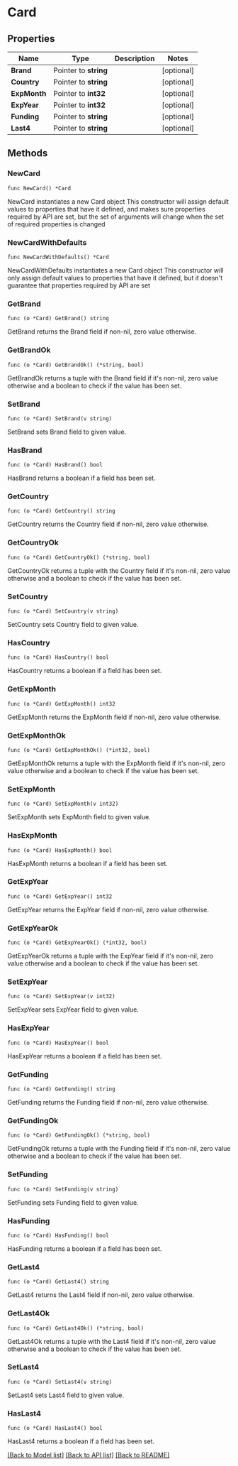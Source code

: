 # Card

## Properties

Name | Type | Description | Notes
------------ | ------------- | ------------- | -------------
**Brand** | Pointer to **string** |  | [optional] 
**Country** | Pointer to **string** |  | [optional] 
**ExpMonth** | Pointer to **int32** |  | [optional] 
**ExpYear** | Pointer to **int32** |  | [optional] 
**Funding** | Pointer to **string** |  | [optional] 
**Last4** | Pointer to **string** |  | [optional] 

## Methods

### NewCard

`func NewCard() *Card`

NewCard instantiates a new Card object
This constructor will assign default values to properties that have it defined,
and makes sure properties required by API are set, but the set of arguments
will change when the set of required properties is changed

### NewCardWithDefaults

`func NewCardWithDefaults() *Card`

NewCardWithDefaults instantiates a new Card object
This constructor will only assign default values to properties that have it defined,
but it doesn't guarantee that properties required by API are set

### GetBrand

`func (o *Card) GetBrand() string`

GetBrand returns the Brand field if non-nil, zero value otherwise.

### GetBrandOk

`func (o *Card) GetBrandOk() (*string, bool)`

GetBrandOk returns a tuple with the Brand field if it's non-nil, zero value otherwise
and a boolean to check if the value has been set.

### SetBrand

`func (o *Card) SetBrand(v string)`

SetBrand sets Brand field to given value.

### HasBrand

`func (o *Card) HasBrand() bool`

HasBrand returns a boolean if a field has been set.

### GetCountry

`func (o *Card) GetCountry() string`

GetCountry returns the Country field if non-nil, zero value otherwise.

### GetCountryOk

`func (o *Card) GetCountryOk() (*string, bool)`

GetCountryOk returns a tuple with the Country field if it's non-nil, zero value otherwise
and a boolean to check if the value has been set.

### SetCountry

`func (o *Card) SetCountry(v string)`

SetCountry sets Country field to given value.

### HasCountry

`func (o *Card) HasCountry() bool`

HasCountry returns a boolean if a field has been set.

### GetExpMonth

`func (o *Card) GetExpMonth() int32`

GetExpMonth returns the ExpMonth field if non-nil, zero value otherwise.

### GetExpMonthOk

`func (o *Card) GetExpMonthOk() (*int32, bool)`

GetExpMonthOk returns a tuple with the ExpMonth field if it's non-nil, zero value otherwise
and a boolean to check if the value has been set.

### SetExpMonth

`func (o *Card) SetExpMonth(v int32)`

SetExpMonth sets ExpMonth field to given value.

### HasExpMonth

`func (o *Card) HasExpMonth() bool`

HasExpMonth returns a boolean if a field has been set.

### GetExpYear

`func (o *Card) GetExpYear() int32`

GetExpYear returns the ExpYear field if non-nil, zero value otherwise.

### GetExpYearOk

`func (o *Card) GetExpYearOk() (*int32, bool)`

GetExpYearOk returns a tuple with the ExpYear field if it's non-nil, zero value otherwise
and a boolean to check if the value has been set.

### SetExpYear

`func (o *Card) SetExpYear(v int32)`

SetExpYear sets ExpYear field to given value.

### HasExpYear

`func (o *Card) HasExpYear() bool`

HasExpYear returns a boolean if a field has been set.

### GetFunding

`func (o *Card) GetFunding() string`

GetFunding returns the Funding field if non-nil, zero value otherwise.

### GetFundingOk

`func (o *Card) GetFundingOk() (*string, bool)`

GetFundingOk returns a tuple with the Funding field if it's non-nil, zero value otherwise
and a boolean to check if the value has been set.

### SetFunding

`func (o *Card) SetFunding(v string)`

SetFunding sets Funding field to given value.

### HasFunding

`func (o *Card) HasFunding() bool`

HasFunding returns a boolean if a field has been set.

### GetLast4

`func (o *Card) GetLast4() string`

GetLast4 returns the Last4 field if non-nil, zero value otherwise.

### GetLast4Ok

`func (o *Card) GetLast4Ok() (*string, bool)`

GetLast4Ok returns a tuple with the Last4 field if it's non-nil, zero value otherwise
and a boolean to check if the value has been set.

### SetLast4

`func (o *Card) SetLast4(v string)`

SetLast4 sets Last4 field to given value.

### HasLast4

`func (o *Card) HasLast4() bool`

HasLast4 returns a boolean if a field has been set.


[[Back to Model list]](../README.md#documentation-for-models) [[Back to API list]](../README.md#documentation-for-api-endpoints) [[Back to README]](../README.md)


